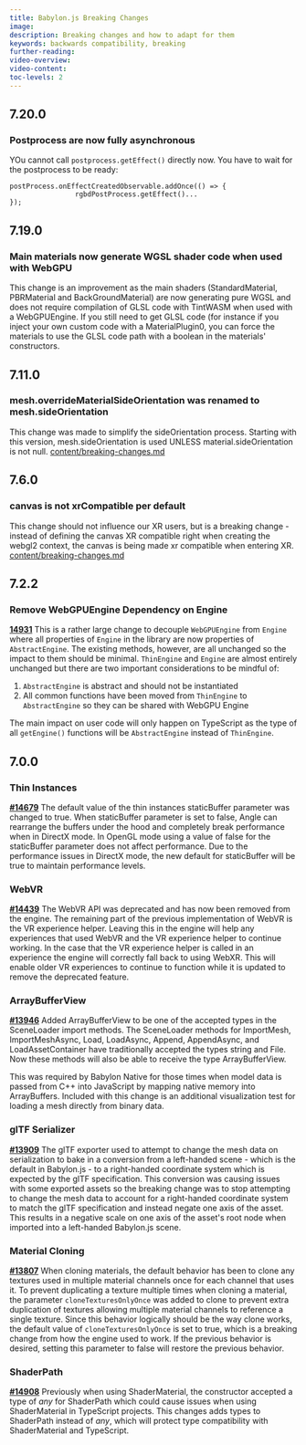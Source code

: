 ```yaml
---
title: Babylon.js Breaking Changes
image: 
description: Breaking changes and how to adapt for them
keywords: backwards compatibility, breaking
further-reading:
video-overview:
video-content:
toc-levels: 2
---
```


## 7.20.0

### Postprocess are now fully asynchronous

YOu cannot call `postprocess.getEffect()` directly now. You have to wait for the postprocess to be ready:
```
postProcess.onEffectCreatedObservable.addOnce(() => {
                rgbdPostProcess.getEffect()...
});
```

## 7.19.0

### Main materials now generate WGSL shader code when used with WebGPU

This change is an improvement as the main shaders (StandardMaterial, PBRMaterial and BackGroundMaterial) are now generating pure WGSL and does not require compilation of GLSL code with TintWASM when used with a WebGPUEngine.
If you still need to get GLSL code (for instance if you inject your own custom code with a MaterialPlugin0, you can force the materials to use the GLSL code path with a boolean in the materials' constructors.

## 7.11.0

### mesh.overrideMaterialSideOrientation was renamed to mesh.sideOrientation

This change was made to simplify the sideOrientation process. Starting with this version, mesh.sideOrientation is used UNLESS material.sideOrientation is not null.
[content/breaking-changes.md](https://github.com/BabylonJS/Babylon.js/pull/15189)

## 7.6.0

### canvas is not xrCompatible per default

This change should not influence our XR users, but is a breaking change - instead of defining the canvas XR compatible right when creating the webgl2 context, the canvas is being made xr compatible when entering XR.
[content/breaking-changes.md](https://github.com/BabylonJS/Babylon.js/pull/15027)

## 7.2.2

### Remove WebGPUEngine Dependency on Engine
**[14931](https://github.com/BabylonJS/Babylon.js/pull/14931)** 
This is a rather large change to decouple `WebGPUEngine` from `Engine` where all properties of `Engine` in the library are now properties of `AbstractEngine`. The existing methods, however, are all unchanged so the impact to them should be minimal. `ThinEngine` and `Engine` are almost entirely unchanged but there are two important considerations to be mindful of:
 
1. `AbstractEngine` is abstract and should not be instantiated
2. All common functions have been moved from `ThinEngine` to `AbstractEngine` so they can be shared with WebGPU Engine
 
The main impact on user code will only happen on TypeScript as the type of all `getEngine()` functions will be `AbstractEngine` instead of `ThinEngine`.  

## 7.0.0

### Thin Instances 
**[#14679](https://github.com/BabylonJS/Babylon.js/pull/14679)** The default value of the thin instances staticBuffer parameter was changed to true. When staticBuffer parameter is set to false, Angle can rearrange the buffers under the hood and completely break performance when in DirectX mode. In OpenGL mode using a value of false for the staticBuffer parameter does not affect performance. Due to the performance issues in DirectX mode, the new default for staticBuffer will be true to maintain performance levels. 

### WebVR 
**[#14439](https://github.com/BabylonJS/Babylon.js/pull/14439)** The WebVR API was deprecated and has now been removed from the engine. The remaining part of the previous implementation of WebVR is the VR experience helper. Leaving this in the engine will help any experiences that used WebVR and the VR experience helper to continue working. In the case that the VR experience helper is called in an experience the engine will correctly fall back to using WebXR. This will enable older VR experiences to continue to function while it is updated to remove the deprecated feature.

### ArrayBufferView 
**[#13946](https://github.com/BabylonJS/Babylon.js/pull/13946)** Added ArrayBufferView to be one of the accepted types in the SceneLoader import methods. The SceneLoader methods for ImportMesh, ImportMeshAsync, Load, LoadAsync, Append, AppendAsync, and LoadAssetContainer have traditionally accepted the types string and File. Now these methods will also be able to receive the type ArrayBufferView.

This was required by Babylon Native for those times when model data is passed from C++ into JavaScript by mapping native memory into ArrayBuffers. Included with this change is an additional visualization test for loading a mesh directly from binary data.

### glTF Serializer 
**[#13909](https://github.com/BabylonJS/Babylon.js/pull/13909)** The glTF exporter used to attempt to change the mesh data on serialization to bake in a conversion from a left-handed scene - which is the default in Babylon.js - to a right-handed coordinate system which is expected by the glTF specification.  This conversion was causing issues with some exported assets so the breaking change was to stop attempting to change the mesh data to account for a right-handed coordinate system to match the glTF specification and instead negate one axis of the asset. This results in a negative scale on one axis of the asset's root node when imported into a left-handed Babylon.js scene.

### Material Cloning
**[#13807](https://github.com/BabylonJS/Babylon.js/pull/13807)** When cloning materials, the default behavior has been to clone any textures used in multiple material channels once for each channel that uses it. To prevent duplicating a texture multiple times when cloning a material, the parameter `cloneTexturesOnlyOnce` was added to clone to prevent extra duplication of textures allowing multiple material channels to reference a single texture. Since this behavior logically should be the way clone works, the default value of `cloneTexturesOnlyOnce` is set to true, which is a breaking change from how the engine used to work. If the previous behavior is desired, setting this parameter to false will restore the previous behavior. 

### ShaderPath
**[#14908](https://github.com/BabylonJS/Babylon.js/pull/14908)** Previously when using ShaderMaterial, the constructor accepted a type of *any* for ShaderPath which could cause issues when using ShaderMaterial in TypeScript projects. This changes adds types to ShaderPath instead of *any*, which will protect type compatibility with ShaderMaterial and TypeScript.

